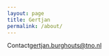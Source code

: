 ```yaml
---
layout: page
title: Gertjan
permalink: /about/
---
```


Contact[gertjan.burghouts@tno.nl](mailto:gertjan.burghouts@tno.nl)
